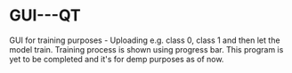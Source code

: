 # GUI---QT

GUI for training purposes - Uploading e.g. class 0, class 1 and then let the model train. Training process is shown using progress bar.
This program is yet to be completed and it's for demp purposes as of now.
